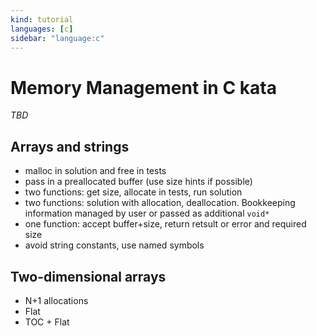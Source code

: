 ```yaml
---
kind: tutorial
languages: [c]
sidebar: "language:c"
---
```


# Memory Management in C kata

_TBD_

## Arrays and strings

- malloc in solution and free in tests
- pass in a preallocated buffer (use size hints if possible)
- two functions: get size, allocate in tests, run solution
- two functions: solution with allocation, deallocation. Bookkeeping information managed by user or passed as additional `void*`
- one function: accept buffer+size, return retsult or error and required size
- avoid string constants, use named symbols

## Two-dimensional arrays

- N+1 allocations
- Flat
- TOC + Flat
